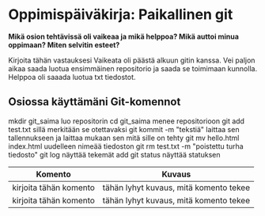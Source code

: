 # Oppimispäiväkirja: Paikallinen git

__Mikä osion tehtävissä oli vaikeaa ja mikä helppoa? Mikä auttoi minua oppimaan? Miten selvitin esteet?__

Kirjoita tähän vastauksesi
Vaikeata oli päästä alkuun gitin kanssa. Vei paljon aikaa saada luotua ensimmäinen repositorio ja saada se toimimaan kunnolla. Helppoa oli saaada luotua txt tiedostot.
## Osiossa käyttämäni Git-komennot

mkdir git_saima luo repositorin
cd git_saima menee repositorioon
git add test.txt sillä merkitään se otettavaksi 
git kommit -m "tekstiä" laittaa sen tallennukseen ja laittaa mukaan sen mitä sille on tehty
git mv hello.html index.html uudelleen nimeää tiedoston 
git rm test.txt -m "poistettu turha tiedosto"
git log näyttää tekemät add 
git status näyttää statuksen


| Komento | Kuvaus |
| --------| ------ |
| kirjoita tähän komento | tähän lyhyt kuvaus, mitä komento tekee |
| kirjoita tähän komento | tähän lyhyt kuvaus, mitä komento tekee |